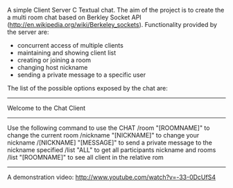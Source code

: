 A simple Client Server C Textual chat.
The aim of the project is to create the a multi room chat based on Berkley Socket API (http://en.wikipedia.org/wiki/Berkeley_sockets).
Functionality provided by the server are:

* concurrent access of multiple clients
* maintaining and showing client list
* creating or joining a room
* changing host nickname
* sending a private message to a specific user

The list of the possible options exposed  by the chat are: 

******************************************************
Welcome to the Chat Client
******************************************************
Use the following command to use the CHAT
/room "[ROOMNAME]" to change the current room
/nickname "[NICKNAME]" to change your nickname
/[NICKNAME] "[MESSAGE]" to send a private message to the nickname specified
/list "ALL" to get all participants nickname and rooms
/list "[ROOMNAME]" to see all client in the relative rom
******************************************************


A demonstration video:
http://www.youtube.com/watch?v=-33-0DcUfS4
